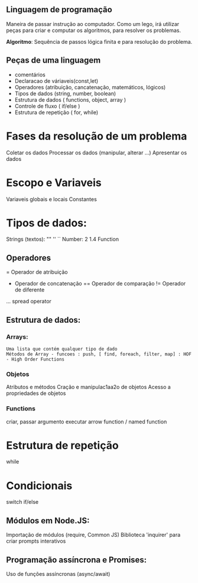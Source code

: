 ## Linguagem de programação

Maneira de passar instrução ao computador.
Como um lego, irá utilizar peças para criar e computar os algoritmos, para resolver os problemas.

**Algoritmo**: Sequência de passos lógica finita e para resolução do problema.

## Peças de uma linguagem

- comentários
- Declaracao de váriaveis(const,let)
- Operadores (atribuição, cancatenação, matemáticos, lógicos)
- Tipos de dados (string, number, boolean)
- Estrutura de dados ( functions, object, array )
- Controle de fluxo ( if/else )
- Estrutura de repetição ( for, while)

# Fases da resolução de um problema

Coletar os dados
Processar os dados (manipular, alterar ...)
Apresentar os dados

# Escopo e Variaveis
Variaveis globais e locais
Constantes

# Tipos de dados:

Strings (textos): "" '' ``
Number: 2  1.4
Function


## Operadores
= Operador de atribuição
+ Operador de concatenação
== Operador de comparação
!= Operador de diferente

... spread operator

## Estrutura de dados:

### Arrays: 
    Uma lista que contém qualquer tipo de dado
    Métodos de Array - funcoes : push, [ find, foreach, filter, map] : HOF - High Order Functions

### Objetos

Atributos e métodos
Cração e manipulac1aa2o de objetos
Acesso a propriedades de objetos

### Functions
criar, passar argumento
executar
arrow function / named function

# Estrutura de repetição

while

# Condicionais

switch
if/else

## Módulos em Node.JS:

Importação de módulos (require, Common JS)
Biblioteca 'inquirer' para criar prompts interativos

## Programação assíncrona e Promises:

Uso de funções assíncronas (async/await)